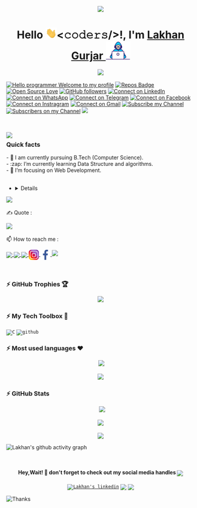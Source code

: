 <p align="center">
<img src="https://github.com/Lakhan-Gurjar/Lakhan-Gurjar/blob/master/gitprofile.gif" width="800px">
</p>
<h1 align="center">Hello <img src="https://raw.githubusercontent.com/ABSphreak/ABSphreak/master/gifs/Hi.gif" width="30px" style="max-width:100%;"><𝚌𝚘𝚍𝚎𝚛𝚜/>!, I'm <a href="https://akashsingh3031.github.io/CodeWithSky/"> Lakhan Gurjar </a><img src="https://github.com/AkashSingh3031/AkashSingh3031/blob/main/Developer.gif" width="65px"></h1>
<p align="center">
  <a href="">
    <img src="https://readme-typing-svg.demolab.com/?lines=Hi! Myself Lakhan Gurjar;A %20coding%20Enthusiast 👨🏻‍💻; Curious%20to%20learn%20new%20things !&font=Fira%20Code&center=true&width=440&height=45&color=#37bcf7&vCenter=true&size=22&pause=1000"></a>
</p>

[![Hello programmer Welcome to my profile](https://img.shields.io/badge/Hello,Programmer!-Welcome-orange.svg?style=flat&logo=github)](https://github.com/Lakhan-Gurjar) 
[![Repos Badge](https://badges.pufler.dev/repos/Lakhan-Gurjar)](https://github.com/Lakhan-Gurjar?tab=repositories) 
[![Open Source Love](https://badges.frapsoft.com/os/v1/open-source.svg?v=103)](https://github.com/Lakhan-Gurjar) 
[![GitHub followers](https://img.shields.io/github/followers/Lakhan-Gurjar?style=social)](https://github.com/Lakhan-Gurjar?tab=followers) 
[![Connect on LinkedIn](https://img.shields.io/badge/--linkedin?label=LinkedIn&logo=LinkedIn&style=social)](https://www.linkedin.com/in/lakhan-gurjar-a693b8286) 
[![Connect on WhatsApp](https://img.shields.io/badge/--WhatsApp?label=WhatsApp&logo=WhatsApp&style=social)](https://wa.me/9636882833)
[![Connect on Telegram](https://img.shields.io/badge/--Telegram?label=Telegram&logo=Telegram&style=social)](https://t.me/darshansaini)
[![Connect on Facebook](https://img.shields.io/badge/--Facebook?label=Facebook&logo=Facebook&style=social)](https://www.facebook.com/darshan.saini.52035)
[![Connect on Instragram](https://img.shields.io/badge/--Instagram?label=Instagram&logo=Instagram&style=social)](https://www.instagram.com/darshan_in_the_frame/)
[![Connect on Gmail](https://img.shields.io/badge/--Gmail?label=Gmail&logo=Gmail&style=social)](mailto:lakhangurjar831@gmail.com)
[![Subscribe my Channel](https://img.shields.io/badge/--youtube?label=YouTube&logo=YouTube&style=social)](https://www.youtube.com/channel/UCKiIyY9kVPld4Q2T9OCgS9w)
[![Subscribers on my Channel](https://img.shields.io/youtube/channel/subscribers/UCKiIyY9kVPld4Q2T9OCgS9w)](https://www.youtube.com/channel/UCKiIyY9kVPld4Q2T9OCgS9w)
<img src="https://komarev.com/ghpvc/?username=Lakhan-Gurjar&&style=flat-square" align="centre" />
</div>  
<br>
<br>
<img align='left' src="https://media.giphy.com/media/j37kBRJfS4VkGnh1u1/giphy.gif" width="150">
<h3>Quick facts</h3>
- 🔭 I am currently pursuing B.Tech (Computer Science).
<br>
- :zap: I’m currently learning Data Structure and algorithms.
  <br>
- 🎯 I’m focusing on Web Development.
<br><br>

<!-- - <details>

  <summary>💬 Ask me about programming languages😎 </summary> 
  
  <a href="https://wa.me/9636882833" target="blank"><img align="center" src="https://github.com/Lakhan-Gurjar/Lakhan-Gurjar/blob/main/whatsapp(color).png" width="27px" /> </a> 
  <a href="https://t.me/Lakhan-Gurjar" target="blank"><img align="center" src="https://github.com/Lakhan-Gurjar/Lakhan-Gurjar/blob/main/telegram(color).png" width="27px" /></a>
  
  </details>   -->

- <details> 
  <p align="right">
<img src="https://github.com/Lakhan-Gurjar/Lakhan-Gurjar/blob/master/gitprofile number2.gif" width="400px">
</p>

✍️ Quote :

![](https://quotes-github-readme.vercel.app/api?type=horizontal&theme=gruvbox)

  <summary>📫  How to reach me :</summary> 
  
  <a href="https://wa.me/9636882833" target="blank"><img align="center" src="https://github.com/Lakhan-Gurjar/Lakhan-Gurjar/blob/master/whatsapp(color).png" width="27px" /> </a> 
  <a href="https://t.me/darshansaini" target="blank"><img align="center" src="https://github.com/Lakhan-Gurjar/Lakhan-Gurjar/blob/master/telegram(color).png" width="27px" /> </a> 
  <a href="https://www.linkedin.com/in/lakhan-gurjar-a693b8286" target="blank"><img align="center" src="https://github.com/Lakhan-Gurjar/Lakhan-Gurjar/blob/master/linked(color).png" width="27px" /> </a> 
  <a href="https://www.instagram.com/darshan_in_the_frame/" target="blank"><img align="center" src="https://github.com/darshansaini/darshansaini/blob/master/Instagram.png" width="27px" /> </a> 
  <a href="https://www.facebook.com/darshan.saini.52035" target="blank"><img align="center" src="https://github.com/darshansaini/darshansaini/blob/master/facebook(color).png" alt="Akash's Facebook" width="27px" /> </a>
  <a href="mailto:lakhangurjar831@gmail.com"> <img src="https://github.com/Lakhan-Gurjar/Lakhan-Gurjar/blob/master/Gmail_icon_(2020).svg" width="27px"/> </a>
</details>

<br> 


    
### :zap: GitHub Trophies 🏆

<p align="center">
  <a href="https://github.com/ryo-ma/github-profile-trophy" target="_blank">
    <img src=
    "https://github-profile-trophy.vercel.app/?username=Lakhan-Gurjar&column=8&margin-w=15&margin-h=15&no-bg=true&no-frame=true&theme=juicyfreshs%22">
  </a>
</p> 
 

### :zap: My Tech Toolbox 🧰

<p align="left">
<!--   <code><img src="https://github.com/Lakhan-Gurjar/Lakhan-Gurjar/blob/master/python-original.svg" alt="python" width="40" height="40"/></code>  -->
  <code><img src="https://github.com/Lakhan-Gurjar/Lakhan-Gurjar/blob/master/c-original.svg" alt="C" width="40" height="40"/></code>
<!--   <code><img src="https://github.com/Lakhan-Gurjar/Lakhan-Gurjar/blob/master/cplusplus-original.svg" alt="C++" width="40" height="40"/></code>  -->
<!--   <code><img src="https://github.com/Lakhan-Gurjar/Lakhan-Gurjar/blob/master/java-original.svg" alt="Java" width="40" height="40"/></code> 
  <code><img src="https://github.com/Lakhan-Gurjar/Lakhan-Gurjar/blob/master/html5-original-wordmark.svg" alt="html5" height="40"/></code> 
  <code><img src="https://github.com/Lakhan-Gurjar/Lakhan-Gurjar/blob/master/css3-original-wordmark.svg" alt="css3" height="40"/></code> 
  <code><img src="https://github.com/Lakhan-Gurjar/Lakhan-Gurjar/blob/master/git-scm-icon.svg" alt="git" width="40" height="40"/></code>  -->
  <code><img src="https://github.com/Lakhan-Gurjar/Lakhan-Gurjar/blob/master/github.svg" alt="github" width="40" height="40"/></code> 
<!--   <code><img src="https://github.com/Lakhan-Gurjar/Lakhan-Gurjar/blob/master/mysql-original-wordmark.svg" alt="mysql" width="40" height="40"/></code> -->
  
  </p>


### :zap: Most used languages ❤️

<p align="center">&nbsp;<img src= "https://github-readme-stats.vercel.app/api/top-langs/?username=Lakhan-Gurjar&layout=compact&hide=html&theme=dracula&hide_border=true"><br>
<a href="https://github.com/ryo-ma/github-profile-trophy" target="_blank">
    <img src= "https://github-profile-summary-cards.vercel.app/api/cards/repos-per-language?username=Lakhan-Gurjar&theme=dracula" alt=""><br>
    <img src= "https://github-profile-summary-cards.vercel.app/api/cards/most-commit-language?username=Lakhan-Gurjar&theme=dracula">
</a>
</p>
  
### :zap: GitHub Stats

<p align="center">&nbsp;
  <img align="center" src="https://github-readme-stats.vercel.app/api?username=Lakhan-Gurjar&show_icons=true&hide_border=true&show_owner=true&title_color=FFFF00&theme=dark&custom_title=%E0%A4%A8%E0%A4%AE%E0%A4%B8%E0%A5%8D%E0%A4%A4%E0%A5%87%20%F0%9F%99%8F%20Programmers!%20&layout=compact" /><br><br>
  <img align="center" src="https://github-readme-streak-stats.herokuapp.com/?user=Lakhan-Gurjar&theme=radical&custom_title=streak-stats&hide_border=true&layout=compact" /><br><br>
  <img align="center" src="https://github-profile-summary-cards.vercel.app/api/cards/profile-details?username=Lakhan-Gurjar&theme=dracula" />
</p>


![Lakhan's github activity graph](https://activity-graph.herokuapp.com/graph?username=Lakhan-Gurjar&theme=dracula&layout=compact&title_color=FF69B4&hide_border=true&area=true)




<br>

 <h4 align="center">Hey,Wait! 👋 don't forget to check out my social media handles <img align="center" src="https://github.com/Lakhan-Gurjar/Lakhan-Gurjar/blob/main/Handshake.gif" height="30px"></h4>

<p align="center">
<!--   <code><a href="https://www.youtube.com/channel/UCKiIyY9kVPld4Q2T9OCgS9w" target="blank"><img align="center" src="https://github.com/Lakhan-Gurjar/Lakhan-Gurjar/blob/master/youtube(color).png" alt="YouTube"  width="40px" /></a></code> -->
  <code><a href="https://www.linkedin.com/in/lakhan-gurjar-a693b8286"><img align="center" src="https://github.com/Lakhan-Gurjar/Lakhan-Gurjar/blob/master/linked(color).png" alt="Lakhan's linkedin" width="40px" /></a></code>  
<!--   <code><a href="https://www.instagram.com/darshan_in_the_frame/" target="blank"><img align="center" src="https://github.com/Lakhan-Gurjar/Lakhan-Gurjar/blob/master/insta(color).png" alt="Lakhan's Instagram" width="40px" /></a></code> -->
<!--   <code><a href="https://www.facebook.com/darshan.saini.52035/" target="blank"><img align="center" src="https://github.com/Lakhan-Gurjar/Lakhan-Gurjar/blob/master/facebook(color).png" alt="Lakhan's Facebook" width="40px" /></a></code> -->
<!--   <code><a href="https://t.me/Lakhan-Gurjar" target="blank"><img align="center" src="https://github.com/Lakhan-Gurjar/Lakhan-Gujar/blob/master/telegram(color).png" width="40px" /></a></code> -->
  <code><a href="https://wa.me/9636882833" target="blank"><img align="center" src="https://github.com/Lakhan-Gurjar/Lakhan-Gurjar/blob/master/whatsapp(color).png" width="40px" /></a></code>
  <code><a href="https://github.com/Lakhan-Gurjar" target="blank"><img align="center" src="https://github.com/Lakhan-Gurjar/Lakhan-Gurjar/blob/master/github(color).png" width="50px"/></a></code> 
  </p>

<img align='center'  height="70" alt="Thanks" width="100%" src="https://github.com/Lakhan-Gurjar/Lakhan-Gurjar/blob/master/marquee.svg"/> 
